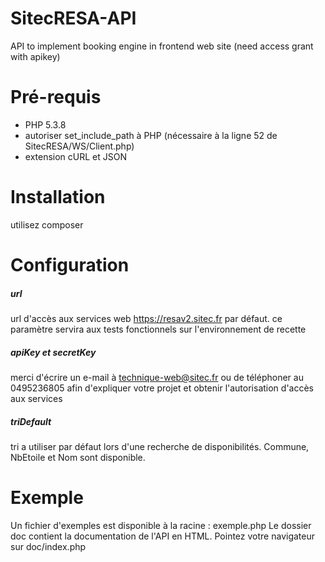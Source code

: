 SitecRESA-API
=============

API to implement booking engine in frontend web site (need access grant with apikey)

Pré-requis
=============

 - PHP 5.3.8
 - autoriser set_include_path à PHP (nécessaire à la ligne 52 de SitecRESA/WS/Client.php)
 - extension cURL et JSON


Installation
=============

utilisez composer


Configuration
=============

##### url

url d'accès aux services web https://resav2.sitec.fr par défaut.
ce paramètre servira aux tests fonctionnels sur l'environnement de recette

##### apiKey et secretKey

merci d'écrire un e-mail à technique-web@sitec.fr ou de téléphoner au 0495236805 afin d'expliquer
votre projet et obtenir l'autorisation d'accès aux services

##### triDefault

tri a utiliser par défaut lors d'une recherche de disponibilités.
Commune, NbEtoile et Nom sont disponible.


Exemple
=============

Un fichier d'exemples est disponible à la racine : exemple.php
Le dossier doc contient la documentation de l'API en HTML. Pointez votre navigateur
sur doc/index.php
